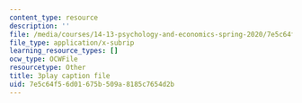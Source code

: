 ```yaml
---
content_type: resource
description: ''
file: /media/courses/14-13-psychology-and-economics-spring-2020/7e5c64f56d01675b509a8185c7654d2b_ik1gdNwHLiY.srt
file_type: application/x-subrip
learning_resource_types: []
ocw_type: OCWFile
resourcetype: Other
title: 3play caption file
uid: 7e5c64f5-6d01-675b-509a-8185c7654d2b
---
```

